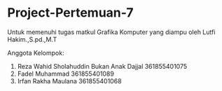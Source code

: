 # Project-Pertemuan-7
Untuk memenuhi tugas matkul Grafika Komputer yang diampu oleh Lutfi Hakim.,S.pd.,M.T


Anggota Kelompok:
1. Reza Wahid Sholahuddin Bukan Anak Dajjal 361855401075 
2. Fadel Muhammad         361855401089
3. Irfan Rakha Maulana    361855401068
